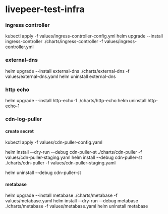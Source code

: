 # livepeer-test-infra

### ingress controller
kubectl apply -f values/ingress-controller-config.yml
helm upgrade --install ingress-controller ./charts/ingress-controller -f values/ingress-controller.yml 


### external-dns

helm upgrade --install external-dns ./charts/external-dns -f values/external-dns.yaml
helm uninstall external-dns

### http echo

helm upgrade --install http-echo-1 ./charts/http-echo
helm uninstall http-echo-1

### cdn-log-puller


#### create secret
kubectl apply -f values/cdn-puller-config.yaml

helm install --dry-run --debug cdn-puller-st ./charts/cdn-puller -f values/cdn-puller-staging.yaml
helm install  --debug cdn-puller-st ./charts/cdn-puller -f values/cdn-puller-staging.yaml


helm uninstall  --debug cdn-puller-st


#### metabase
helm upgrade --install metabase ./charts/metabase -f values/metabase.yaml
helm install --dry-run --debug metabase ./charts/metabase -f values/metabase.yaml
helm uninstall metabase
